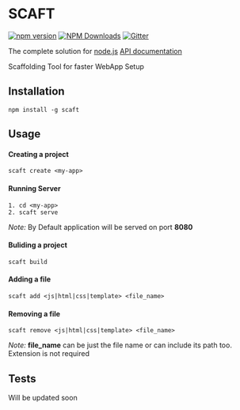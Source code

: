 SCAFT
=========

[![npm version](https://badge.fury.io/js/scaft.svg)](https://badge.fury.io/js/scaft)
[![NPM Downloads](https://img.shields.io/npm/dm/scaft.svg?style=flat)](https://www.npmjs.org/package/scaft)
[![Gitter](https://badges.gitter.im/gourava29/scaft.svg)](https://gitter.im/gourava29/scaft?utm_source=badge&utm_medium=badge&utm_campaign=pr-badge)

  The complete solution for [node.js](http://nodejs.org) [API documentation](https://github.com/gourava29/scaft/)

Scaffolding Tool for faster WebApp Setup

## Installation

  `npm install -g scaft`

## Usage
	
#### Creating a project
	scaft create <my-app>
	
#### Running Server
	1. cd <my-app>
	2. scaft serve
*Note:*	By Default application will be served on port **8080**


#### Buliding a project
	scaft build

#### Adding a file
	scaft add <js|html|css|template> <file_name>

#### Removing a file
	scaft remove <js|html|css|template> <file_name>


*Note:*	**file_name** can be just the file name or can include its path too. Extension is not required		

## Tests

  Will be updated soon
